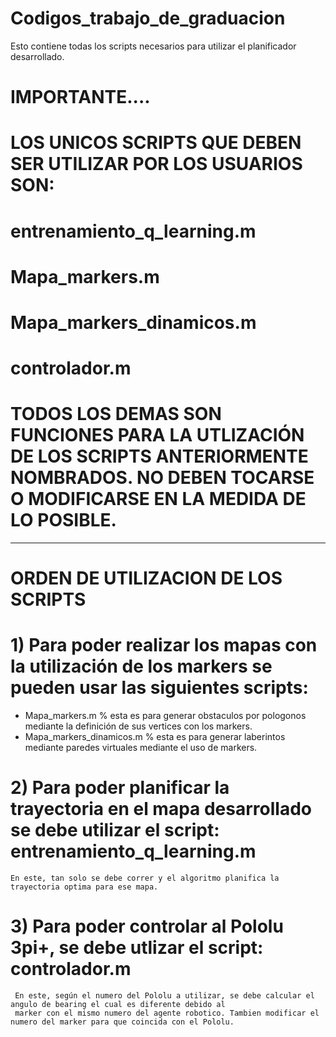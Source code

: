 # Codigos_trabajo_de_graduacion
Esto contiene todas los scripts necesarios para utilizar el planificador desarrollado.

# IMPORTANTE....

# LOS UNICOS SCRIPTS QUE DEBEN SER UTILIZAR POR LOS USUARIOS SON:

# entrenamiento_q_learning.m
# Mapa_markers.m
# Mapa_markers_dinamicos.m
# controlador.m

# TODOS LOS DEMAS SON FUNCIONES PARA LA UTLIZACIÓN DE LOS SCRIPTS ANTERIORMENTE NOMBRADOS. NO DEBEN TOCARSE O MODIFICARSE EN LA MEDIDA DE LO POSIBLE.

_____________________________________________________________________________________________________________________________________________________

# ORDEN DE UTILIZACION DE LOS SCRIPTS

# 1) Para poder realizar los mapas con la utilización de los markers se pueden usar las siguientes scripts:
- Mapa_markers.m    % esta es para generar obstaculos por pologonos mediante la definición de sus vertices con los markers.
- Mapa_markers_dinamicos.m % esta es para generar laberintos mediante paredes virtuales mediante el uso de markers.

# 2) Para poder planificar la trayectoria en el mapa desarrollado se debe utilizar el script: entrenamiento_q_learning.m
    En este, tan solo se debe correr y el algoritmo planifica la trayectoria optima para ese mapa.

# 3) Para poder controlar al Pololu 3pi+, se debe utlizar el script: controlador.m
     En este, según el numero del Pololu a utilizar, se debe calcular el angulo de bearing el cual es diferente debido al
     marker con el mismo numero del agente robotico. Tambien modificar el numero del marker para que coincida con el Pololu.
  

